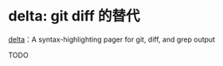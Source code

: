 # delta: git diff 的替代

[delta]：A syntax-highlighting pager for git, diff, and grep output

TODO

[delta]: https://github.com/dandavison/delta
